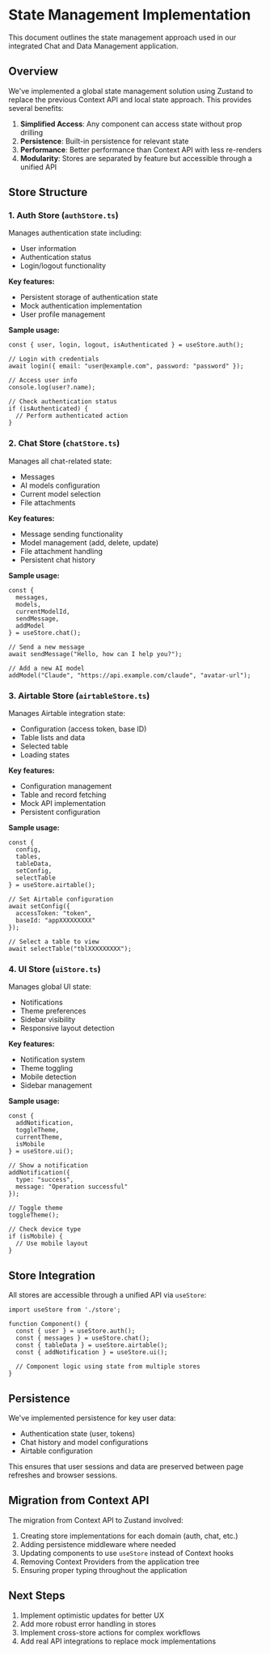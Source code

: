 # State Management Implementation

This document outlines the state management approach used in our integrated Chat and Data Management application.

## Overview

We've implemented a global state management solution using Zustand to replace the previous Context API and local state approach. This provides several benefits:

1. **Simplified Access**: Any component can access state without prop drilling
2. **Persistence**: Built-in persistence for relevant state
3. **Performance**: Better performance than Context API with less re-renders
4. **Modularity**: Stores are separated by feature but accessible through a unified API

## Store Structure

### 1. Auth Store (`authStore.ts`)

Manages authentication state including:

- User information
- Authentication status
- Login/logout functionality

**Key features:**
- Persistent storage of authentication state
- Mock authentication implementation
- User profile management

**Sample usage:**
```tsx
const { user, login, logout, isAuthenticated } = useStore.auth();

// Login with credentials
await login({ email: "user@example.com", password: "password" });

// Access user info
console.log(user?.name);

// Check authentication status
if (isAuthenticated) {
  // Perform authenticated action
}
```

### 2. Chat Store (`chatStore.ts`)

Manages all chat-related state:

- Messages
- AI models configuration
- Current model selection
- File attachments

**Key features:**
- Message sending functionality
- Model management (add, delete, update)
- File attachment handling
- Persistent chat history

**Sample usage:**
```tsx
const { 
  messages, 
  models, 
  currentModelId, 
  sendMessage, 
  addModel 
} = useStore.chat();

// Send a new message
await sendMessage("Hello, how can I help you?");

// Add a new AI model
addModel("Claude", "https://api.example.com/claude", "avatar-url");
```

### 3. Airtable Store (`airtableStore.ts`)

Manages Airtable integration state:

- Configuration (access token, base ID)
- Table lists and data
- Selected table
- Loading states

**Key features:**
- Configuration management
- Table and record fetching
- Mock API implementation
- Persistent configuration

**Sample usage:**
```tsx
const { 
  config, 
  tables, 
  tableData, 
  setConfig, 
  selectTable 
} = useStore.airtable();

// Set Airtable configuration
await setConfig({ 
  accessToken: "token", 
  baseId: "appXXXXXXXXX" 
});

// Select a table to view
await selectTable("tblXXXXXXXXX");
```

### 4. UI Store (`uiStore.ts`)

Manages global UI state:

- Notifications
- Theme preferences
- Sidebar visibility
- Responsive layout detection

**Key features:**
- Notification system
- Theme toggling
- Mobile detection
- Sidebar management

**Sample usage:**
```tsx
const { 
  addNotification, 
  toggleTheme, 
  currentTheme,
  isMobile 
} = useStore.ui();

// Show a notification
addNotification({ 
  type: "success", 
  message: "Operation successful" 
});

// Toggle theme
toggleTheme();

// Check device type
if (isMobile) {
  // Use mobile layout
}
```

## Store Integration

All stores are accessible through a unified API via `useStore`:

```tsx
import useStore from './store';

function Component() {
  const { user } = useStore.auth();
  const { messages } = useStore.chat();
  const { tableData } = useStore.airtable();
  const { addNotification } = useStore.ui();
  
  // Component logic using state from multiple stores
}
```

## Persistence

We've implemented persistence for key user data:

- Authentication state (user, tokens)
- Chat history and model configurations
- Airtable configuration

This ensures that user sessions and data are preserved between page refreshes and browser sessions.

## Migration from Context API

The migration from Context API to Zustand involved:

1. Creating store implementations for each domain (auth, chat, etc.)
2. Adding persistence middleware where needed
3. Updating components to use `useStore` instead of Context hooks
4. Removing Context Providers from the application tree
5. Ensuring proper typing throughout the application

## Next Steps

1. Implement optimistic updates for better UX
2. Add more robust error handling in stores
3. Implement cross-store actions for complex workflows
4. Add real API integrations to replace mock implementations
